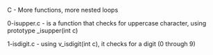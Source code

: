 C - More functions, more nested loops

0-isupper.c - is a function that checks for uppercase character, using prototype _isupper(int c)

1-isdigit.c - using v_isdigit(int c), it checks for a digit (0 through 9)
